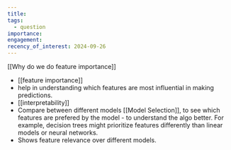 ```yaml
---
title: 
tags:
  - question
importance: 
engagement: 
recency_of_interest: 2024-09-26
---
```



[[Why do we do feature importance]]
- [[feature importance]]
- help in understanding which features are most influential in making predictions.
- [[interpretability]]
- Compare between different models [[Model Selection]], to see which features are prefered by the model - to understand the algo better. For example, decision trees might prioritize features differently than linear models or neural networks.
- Shows feature relevance over different models.